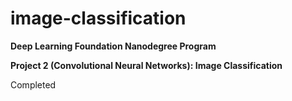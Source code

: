 # image-classification

**Deep Learning Foundation Nanodegree Program**  

**Project 2 (Convolutional Neural Networks): Image Classification**  
  
Completed
